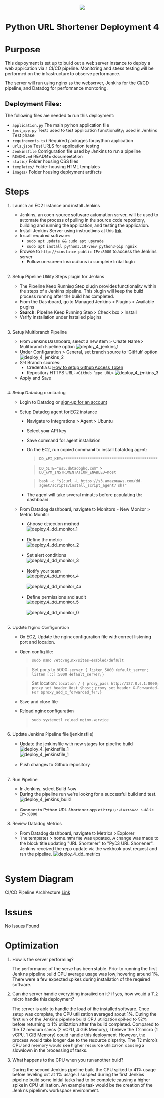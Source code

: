 <p align="center">
<img src="images/py_url_app.jpeg">
</p>
<h1 align="center">Python URL Shortener Deployment 4<h1>

# Purpose

This deployment is set up to build out a web server instance to deploy a web application via a CI/CD pipeline. Monitoring and stress testing will be performed on the infrastructure to observe performance.

The server will run using nginx as the webserver, Jenkins for the CI/CD pipeline, and Datadog for performance monitoring.

## Deployment Files:

The following files are needed to run this deployment:

- `application.py` The main python application file
- `test_app.py` Tests used to test application functionality; used in Jenkins Test phase
- `requirements.txt` Required packages for python application
- `urls.json` Test URLS for application testing
- `Jenkinsfile` Configuration file used by Jenkins to run a pipeline
- `README.md` README documentation
- `static/` Folder housing CSS files
- `templates/` Folder housing HTML templates
- `images/` Folder housing deployment artifacts

# Steps

1.  Launch an EC2 Instance and install Jenkins

    - Jenkins, an open-source software automation server, will be used to automate the process of pulling in the source code repository, building and running the application, and testing the application.
    - Install Jenkins Server using instructions at this [link](https://pkg.jenkins.io/debian/)
    - Install required software:
      - `sudo apt update && sudo apt upgrade`
      - `sudo apt install python3.10-venv python3-pip ngnix`
    - Browse to `http://<instance public IP>:8080` to access the Jenkins server
      - Follow on-screen instructions to complete initial login<br><br>

2.  Setup Pipeline Utility Steps plugin for Jenkins

    - The Pipeline Keep Running Step plugin provides functionality within the steps of a Jenkins pipeline. This plugin will keep the build process running after the build has completed.
    - From the Dashboard, go to Managed Jenkins > Plugins > Available plugins
    - **Search**: Pipeline Keep Running Step > Check box > Install
    - Verify installation under Installed plugins<br><br>

3.  Setup Multibranch Pipeline

    - From Jenkins Dashboard, select a new item > Create Name > Mulitbranch Pipeline option
      ![deploy_4_jenkins_1](images/deploy_4_jenkins_1.png)<br>
    - Under Configuration > General, set branch source to ‘GitHub’ option
      ![deploy_4_jenkins_2](images/deploy_4_jenkins_2.png)<br>
    - Set Branch sources:
      - Credentials: [How to setup Github Access Token](https://docs.github.com/en/enterprise-server@3.8/authentication/keeping-your-account-and-data-secure/managing-your-personal-access-tokens)
      - Repository HTTPS URL: `<Github Repo URL>`
        ![deploy_4_jenkins_3](images/deploy_4_jenkins_3.png)<br>
    - Apply and Save<br><br>

4.  Setup Datadog monitoring

    - Login to Datadog or [sign-up for an account](https://www.datadoghq.com/free-datadog-trial/)
    - Setup Datadog agent for EC2 instance

      - Navigate to Integrations > Agent > Ubuntu
      - Select your API key
      - Save command for agent installation
      - On the EC2, run copied command to install Datatdog agent:

        > `DD_API_KEY=*******************************************`

        > `DD_SITE="us5.datadoghq.com"` > `DD_APM_INSTRUMENTATION_ENABLED=host`

        > `bash -c "$(curl -L https://s3.amazonaws.com/dd-agent/scripts/install_script_agent7.sh)"`

      - The agent will take several minutes before populating the dashboard.

    - From Datadog dashboard, navigate to Monitors > New Monitor > Metric Monitor

      - Choose detection method<br>
        ![deploy_4_dd_monitor_1](images/deploy_4_dd_monitor_1.png)<br><br>
      - Define the metric<br>
        ![deploy_4_dd_monitor_2](images/deploy_4_dd_monitor_2.png)<br><br>
      - Set alert conditions<br>
        ![deploy_4_dd_monitor_3](images/deploy_4_dd_monitor_3.png)<br><br>
      - Notify your team<br>
        ![deploy_4_dd_monitor_4](images/deploy_4_dd_monitor_4.png)<br><br>
        ![deploy_4_dd_monitor_4a](images/deploy_4_dd_monitor_4a.png)<br><br>
      - Define permissions and audit<br>
        ![deploy_4_dd_monitor_5](images/deploy_4_dd_monitor_5.png)<br><br>
        ![deploy_4_dd_monitor_0](images/deploy_4_dd_monitor_0.png)<br><br>

5.  Update Nginx Configuration

    - On EC2, Update the nginx configuration file with correct listening port and location.
    - Open config file:

      > `sudo nano /etc/nginx/sites-enabled/default`

      > Set ports to 5000: `server { listen 5000 default_server; listen [::]:5000 default_server;}`

      > Set location: `location / { proxy_pass http://127.0.0.1:8000; proxy_set_header Host $host; proxy_set_header X-Forwarded-For $proxy_add_x_forwarded_for;}`

    - Save and close file
    - Reload nginx configuration
      > `sudo systemctl reload nginx.service`<br><br>

6.  Update Jenkins Pipeline file (jenkinsfile)

    - Update the jenkinsfile with new stages for pipeline build
      ![deploy_4_jenkinsfile_1](images/deploy_4_jenkinsfile_1.png)<br>
      ![deploy_4_jenkinsfile_1](images/deploy_4_jenkinsfile_1.png)<br><br>
    - Push changes to Github repository<br><br>

7.  Run Pipeline

    - In Jenkins, select Build Now
    - During the pipeline run we're lookng for a successful build and test.
      ![deploy_4_jenkins_build](images/deploy_4_jenkins_build.png)<br><br>
    - Connect to Python URL Shortener app at `http://<instance public IP>:8000`

8.  Review Datadog Metrics
    - From Datadog dashboard, navigate to Metrics > Explorer
    - The templates > home.html file was updated. A change was made to the block title updating "URL Shortener" to "PyD3 URL Shortener". Jenkins received the repo update via the wekhook post request and ran the pipeline.
      ![deploy_4_dd_metrics](images/deploy_4_dd_metrics.png)<br><br>

# System Diagram

CI/CD Pipeline Architecture [Link](https://github.com/kaedmond24/python_url_shortener_deployment_4/blob/main/c4_deployment_4.png)

# Issues

No Issues Found

# Optimization

1. How is the server performing?

   The performance of the serve has been stable. Prior to running the first Jenkins pipeline build CPU average usage was low; hovering around 1%. There were a few expected spikes during installation of the required software.

2. Can the server handle everything installed on it? If yes, how would a T.2 micro handle this deployment?

   The server is able to handle the load of the installed software. Once setup was complete, the CPU utilization averaged about 1%. During the first run of the Jenkins pipeline build CPU utilization spiked to 52% before returning to 1% utilization after the build completed. Compared to the T2 medium specs (2 vCPU, 4 GiB Memory), I believe the T2 micro (1 vCPU, 1 GiB Memory) could handle this deployment. However, the process would take longer due to the resource disparity. The T2 micro’s CPU and memory would see higher resource utilization causing a slowdown in the processing of tasks.

3. What happens to the CPU when you run another build?

   During the second Jenkins pipeline build the CPU spiked to 41% usage before leveling out at 1% usage. I suspect during the first Jenkins pipeline build some initial tasks had to be complete causing a higher spike in CPU utilization. An example task would be the creation of the Jenkins pipeline‘s workspace environment.
